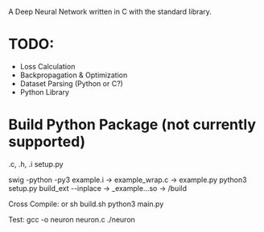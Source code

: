 
A Deep Neural Network written in C with the standard library.

# TODO:
- Loss Calculation
- Backpropagation & Optimization
- Dataset Parsing (Python or C?)
- Python Library

# Build Python Package (not currently supported)

.c, .h, .i
setup.py

swig -python -py3 example.i
    -> example_wrap.c
    -> example.py
python3 setup.py build_ext --inplace
    -> _example...so
    -> /build

Cross Compile:
or sh build.sh
python3 main.py

Test:
gcc -o neuron neuron.c
./neuron
